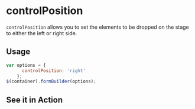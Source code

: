 # controlPosition
`controlPosition` allows you to set the elements to be dropped on the stage to either the left or right side.

## Usage
```javascript
var options = {
      controlPosition: 'right'
    };
$(container).formBuilder(options);
```


## See it in Action
<p data-height="525" data-theme-id="22927" data-embed-version="2" data-slug-hash="bpRBVL" data-default-tab="result" data-user="kevinchappell" class="codepen"></p>
